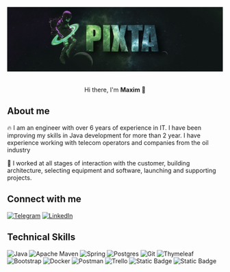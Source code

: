 <div style="text-align:center">
<img src="images/github2.jpg" alt="logo">
</div>

<br>
 <p align="center"> Hi there, I'm <b>Maxim</b> 👋</p>

## About me

🔥 I am an engineer with over 6 years of experience in IT. I have been improving my skills in Java development for more
than 2 year.
I have experience working with telecom operators and companies from the oil industry

🎯 I worked at all stages of interaction with the customer, building architecture, selecting equipment and software,
launching and supporting projects.

## Connect with me

[![Telegram](https://img.shields.io/badge/-Telegram-blue?logo=Telegram&logoColor=white)](https://t.me/ded_pixta)
[![LinkedIn](https://img.shields.io/badge/-LinkedIn-blue?logo=LinkedIn&logoColor=white)](https://linkedin.com/in/pixta)

## Technical Skills

![Java](https://img.shields.io/badge/java-%23ED8B00.svg?style=for-the-badge&logo=java&logoColor=white)
![Apache Maven](https://img.shields.io/badge/Apache%20Maven-C71A36?style=for-the-badge&logo=Apache%20Maven&logoColor=white)
![Spring](https://img.shields.io/badge/spring-%236DB33F.svg?style=for-the-badge&logo=spring&logoColor=white)
![Postgres](https://img.shields.io/badge/postgres-%23316192.svg?style=for-the-badge&logo=postgresql&logoColor=white)
![Git](https://img.shields.io/badge/git-%23F05033.svg?style=for-the-badge&logo=git&logoColor=white)
![Thymeleaf](https://img.shields.io/badge/Thymeleaf-%23005C0F.svg?style=for-the-badge&logo=Thymeleaf&logoColor=white)
![Bootstrap](https://img.shields.io/badge/bootstrap-%23563D7C.svg?style=for-the-badge&logo=bootstrap&logoColor=white)
![Docker](https://img.shields.io/badge/docker-%230db7ed.svg?style=for-the-badge&logo=docker&logoColor=white)
![Postman](https://img.shields.io/badge/Postman-FF6C37?style=for-the-badge&logo=postman&logoColor=white)
![Trello](https://img.shields.io/badge/Trello-%23026AA7.svg?style=for-the-badge&logo=Trello&logoColor=white) 
![Static Badge](https://img.shields.io/badge/kafka-%23231F20?style=for-the-badge&logo=apachekafka&logoColor=white)
![Static Badge](https://img.shields.io/badge/gradle-%236DB33F?style=for-the-badge&logo=gradle&logoColor=white)
